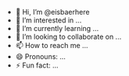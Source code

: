 - 👋 Hi, I’m @eisbaerhere
- 👀 I’m interested in ...
- 🌱 I’m currently learning ...
- 💞️ I’m looking to collaborate on ...
- 📫 How to reach me ...
- 😄 Pronouns: ...
- ⚡ Fun fact: ...

<!---
eisbaerhere/eisbaerhere is a ✨ special ✨ repository because its `README.md` (this file) appears on your GitHub profile.
You can click the Preview link to take a look at your changes.
--->
